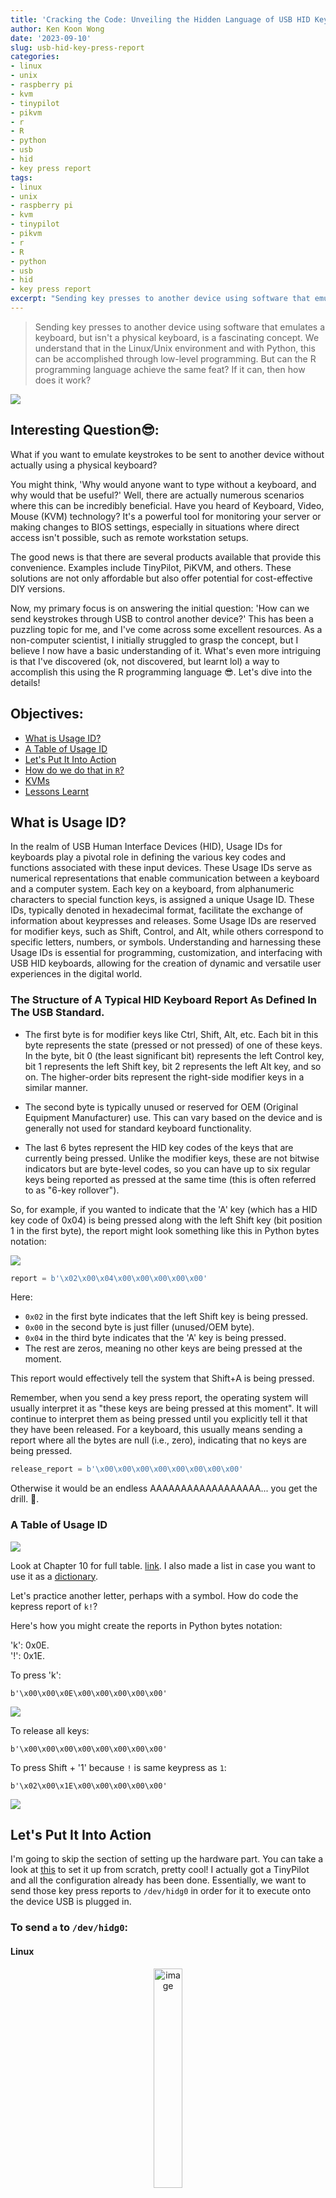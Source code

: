 ```yaml
---
title: 'Cracking the Code: Unveiling the Hidden Language of USB HID Keyboards!'
author: Ken Koon Wong
date: '2023-09-10'
slug: usb-hid-key-press-report
categories: 
- linux
- unix
- raspberry pi
- kvm
- tinypilot
- pikvm
- r
- R
- python
- usb
- hid
- key press report
tags: 
- linux
- unix
- raspberry pi
- kvm
- tinypilot
- pikvm
- r
- R
- python
- usb
- hid
- key press report
excerpt: "Sending key presses to another device using software that emulates a keyboard, but isn\\'t a physical keyboard, is a fascinating concept. We understand that in the Linux/Unix environment and with Python, this can be accomplished through low-level programming. But can the R programming language achieve the same feat? If it can, then how does it work?"
---
```


> Sending key presses to another device using software that emulates a keyboard, but isn't a physical keyboard, is a fascinating concept. We understand that in the Linux/Unix environment and with Python, this can be accomplished through low-level programming. But can the R programming language achieve the same feat? If it can, then how does it work?

![](feature.jpg)

## Interesting Question😎:
What if you want to emulate keystrokes to be sent to another device without actually using a physical keyboard?

You might think, 'Why would anyone want to type without a keyboard, and why would that be useful?' Well, there are actually numerous scenarios where this can be incredibly beneficial. Have you heard of Keyboard, Video, Mouse (KVM) technology? It's a powerful tool for monitoring your server or making changes to BIOS settings, especially in situations where direct access isn't possible, such as remote workstation setups.

The good news is that there are several products available that provide this convenience. Examples include TinyPilot, PiKVM, and others. These solutions are not only affordable but also offer potential for cost-effective DIY versions.

Now, my primary focus is on answering the initial question: 'How can we send keystrokes through USB to control another device?' This has been a puzzling topic for me, and I've come across some excellent resources. As a non-computer scientist, I initially struggled to grasp the concept, but I believe I now have a basic understanding of it. What's even more intriguing is that I've discovered (ok, not discovered, but learnt lol) a way to accomplish this using the R programming language 😎. Let's dive into the details!

## Objectives:
- [What is Usage ID?](#what-is-usage-id)
- [A Table of Usage ID](#a-table-of-usage-id)
- [Let's Put It Into Action](#lets-put-it-into-action)
- [How do we do that in `R`?](#how-do-we-do-that-in-r)
- [KVMs](#keyboard-video-and-mouse-kvm-)
- [Lessons Learnt](#lessons-learnt)

## What is Usage ID?
In the realm of USB Human Interface Devices (HID), Usage IDs for keyboards play a pivotal role in defining the various key codes and functions associated with these input devices. These Usage IDs serve as numerical representations that enable communication between a keyboard and a computer system. Each key on a keyboard, from alphanumeric characters to special function keys, is assigned a unique Usage ID. These IDs, typically denoted in hexadecimal format, facilitate the exchange of information about keypresses and releases. Some Usage IDs are reserved for modifier keys, such as Shift, Control, and Alt, while others correspond to specific letters, numbers, or symbols. Understanding and harnessing these Usage IDs is essential for programming, customization, and interfacing with USB HID keyboards, allowing for the creation of dynamic and versatile user experiences in the digital world.   

### The Structure of A Typical HID Keyboard Report As Defined In The USB Standard.

- The first byte is for modifier keys like Ctrl, Shift, Alt, etc. Each bit in this byte represents the state (pressed or not pressed) of one of these keys. In the byte, bit 0 (the least significant bit) represents the left Control key, bit 1 represents the left Shift key, bit 2 represents the left Alt key, and so on. The higher-order bits represent the right-side modifier keys in a similar manner.

- The second byte is typically unused or reserved for OEM (Original Equipment Manufacturer) use. This can vary based on the device and is generally not used for standard keyboard functionality.

- The last 6 bytes represent the HID key codes of the keys that are currently being pressed. Unlike the modifier keys, these are not bitwise indicators but are byte-level codes, so you can have up to six regular keys being reported as pressed at the same time (this is often referred to as "6-key rollover").

So, for example, if you wanted to indicate that the 'A' key (which has a HID key code of 0x04) is being pressed along with the left Shift key (bit position 1 in the first byte), the report might look something like this in Python bytes notation:

![](shift_a.png)
```python
report = b'\x02\x00\x04\x00\x00\x00\x00\x00'
```
Here:

- `0x02` in the first byte indicates that the left Shift key is being pressed.
- `0x00` in the second byte is just filler (unused/OEM byte).
- `0x04` in the third byte indicates that the 'A' key is being pressed.
- The rest are zeros, meaning no other keys are being pressed at the moment.

This report would effectively tell the system that Shift+A is being pressed.

Remember, when you send a key press report, the operating system will usually interpret it as "these keys are being pressed at this moment". It will continue to interpret them as being pressed until you explicitly tell it that they have been released. For a keyboard, this usually means sending a report where all the bytes are null (i.e., zero), indicating that no keys are being pressed.

```python
release_report = b'\x00\x00\x00\x00\x00\x00\x00\x00'
```

Otherwise it would be an endless AAAAAAAAAAAAAAAAAA... you get the drill. 🤣. 




### A Table of Usage ID
![](table.png)

Look at Chapter 10 for full table. [link](https://usb.org/sites/default/files/hut1_3_0.pdf). I also made a list in case you want to use it as a [dictionary](keymap.py). 

Let's practice another letter, perhaps with a symbol. How do code the kepress report of `k!`?

Here's how you might create the reports in Python bytes notation:

'k': 0x0E.    
'!': 0x1E.    

To press 'k': 
```
b'\x00\x00\x0E\x00\x00\x00\x00\x00'
```
![](k.png)

To release all keys: 
```
b'\x00\x00\x00\x00\x00\x00\x00\x00'
```
To press Shift + '1' because `!` is same keypress as `1`: 
```
b'\x02\x00\x1E\x00\x00\x00\x00\x00'
```

![](ex.png)
## Let's Put It Into Action
I'm going to skip the section of setting up the hardware part. You can take a look at [this](https://randomnerdtutorials.com/raspberry-pi-zero-usb-keyboard-hid/#:~:text=After%20preparing%20your%20Raspberry%20Pi,keyboard%20to%20the%20connected%20computer.) to set it up from scratch, pretty cool! I actually got a TinyPilot and all the configuration already has been done. Essentially, we want to send those key press reports to `/dev/hidg0` in order for it to execute onto the device USB is plugged in. 

### To send `a` to `/dev/hidg0`:

#### Linux
<p align="center">
  <img src="linux.png" alt="image" width="30%" height="auto">
  </p>

```bash
echo -ne "\0\0\x04\0\0\0\0\0" > /dev/hidg0
```

Let's break down the command:    
- `-ne`: These are options passed to the `echo` command:
  - `-n`: Suppresses the trailing newline character, so there won't be an automatic newline added after the text.
  - `-e`: Enables the interpretation of escape sequences in the provided text. This means that escape sequences like `\x04` will be interpreted.

- `"\0\0\x04\0\0\0\0\0"`: This is the string that is being echoed. It consists of a series of escape sequences and hexadecimal values:
  - `\0` represents null bytes (binary 0).
  - `\x04` represents a specific hexadecimal value (in this case, 0x04).
  - The rest of the `\0` sequences represent null bytes.

- `> /dev/hidg0`: Redirects the echoed data to the `/dev/hidg0` device file, which is associated with an HID gadget. 

#### Python
<p align="center">
  <img src="python.png" alt="image" width="30%" height="auto">
  </p>

```python
def write_report(report):
    with open('/dev/hidg0', 'wb') as fd:
        fd.write(report)

a_key_down = b'\x00\x00\x04\x00\x00\x00\x00\x00'
a_key_up = b'\x00\x00\x00\x00\x00\x00\x00\x00'

write_report(a_key_down)
write_report(a_key_up)
```

Here's a breakdown of the code:
- `write_report(report)`: This function takes a binary report (`report`) as input and writes it to the `/dev/hidg0` device file in binary mode (`'wb'`).

- `a_key_down` and `a_key_up`: These binary sequences represent the "a" key being pressed down (`a_key_down`) and released (`a_key_up`). These sequences are structured according to the HID protocol.

- `write_report` sends the key report to `/dev/hidg0`

### How do we do that in `R`?
<p align="center">
  <img src="r.png" alt="image" width="30%" height="auto">
  </p>
  

```r
# this is to give me 2 seconds to change my window to notepad
Sys.sleep(2)

con <- file("/dev/hidg0", "wb", raw = T)

# press down 'a'
writeBin(as.raw(c(0x00, 0x00, 0x04, 0x00, 0x00, 0x00, 0x00, 0x00)), con)

# release key
writeBin(as.raw(c(0x00, 0x00, 0x00, 0x00, 0x00, 0x00, 0x00, 0x00)), con)

close(con)
```

Here's a breakdown of what each part of the code does:    

- `con <- file("/dev/hidg0", "wb", raw = T)`: This line opens a connection to a file located at `/dev/hidg0` in binary write mode with raw data enabled. 

- `writeBin(as.raw(c(0x00, 0x00, 0x04, 0x00, 0x00, 0x00, 0x00, 0x00)), con)`: This line writes a sequence of bytes to the HID device, which corresponds to pressing the 'a' key.    

- `writeBin(as.raw(c(0x00, 0x00, 0x00, 0x00, 0x00, 0x00, 0x00, 0x00)), con)`: This line writes a sequence of bytes to the HID device, which corresponds to releasing the 'a' key.     

- `close(con)`: This line closes the connection to the HID device when you're done sending the keypress and release events.

Then,

1. Save the above code as `R` file, in our case `autologin.R`
2. Run `sudo Rscript autologin.R` on your raspberry pi (my case TinyPilot), which will execute the script
3. In my case, instead of demonstrating on another device and take a picture/video, I plugged my TinyPilot USB onto the same device I'm currently using
4. Click on the `Notepad` opened on the side
5. Wait for the `R script` to do its thing, press `a` and release key. 

<p align="center">
  <img src="r_writebin.png" alt="image" width="100%" height="auto">
  </p>
   
Et, voila! 

<p align="center">
  <img src="excited_penguin.jpg" alt="image" width="30%" height="auto">
  </p>



### Keyboard, Video, and Mouse (KVM) 🎹🎥🐁
#### Tiny Pilot
<p align="center">
  <img src="tinypilot.webp" alt="image" width="60%" height="auto">
  </p>

#### PiKVM
<p align="center">
  <img src="pikvm.jpeg" alt="image" width="50%" height="auto">
  </p>
  
KVM, or Keyboard, Video, Mouse technology, serves as a vital tool in IT and data center environments. It enables efficient management of multiple computers or servers from a single set of input devices, simplifying tasks such as server maintenance, troubleshooting, and remote administration. KVM switches are commonly used in data centers to facilitate server management, remote access, and console redirection. They are also invaluable for virtualization environments, allowing administrators to control virtual machines as if they were physical servers. KVM technology contributes to enhanced security, reduced hardware clutter, energy efficiency, and high availability of critical systems, making it an essential component in modern IT infrastructure.

While TinyPilot is slightly more expensive than PiKVM, both solutions are valuable for fulfilling the purposes of a KVM system. If you prefer a do-it-yourself (DIY) approach, PiKVM offers excellent documentation to guide you through the process. Another valuable resource is KeyMIME. In the reference below, you'll find a link that provides instructions on turning a Raspberry Pi Zero and a Raspberry Pi 4 into a keyboard, as well as setting up /dev/hidg0.    


### Acknowledgements:
I learnt so much from these tutorials and this blog is nothing compared to the expertise out there. I must admit, I still don't know everything about HID. But I do know this works like a charm! And if you haven't used chatGPT to help you figure things out, you should give it a try. I understand it faster with its help! Thanks personal tutor, chatGPT! Everyday truly is a school day! My next plan is to turn one of my existing Raspberry pi into a keyboard, wish me luck!

Here are some good links for references:      
https://www.rmedgar.com/blog/using-rpi-zero-as-keyboard-send-reports/      
https://jarnobaselier.nl/python-remote-hid-keystroke-converter/        
https://mtlynch.io/key-mime-pi/         


### Lessons Learnt:
- Learnt how to use `file`, `writeBin` in `R`.
- Created a key map for key presses
- Seeing the result really helps in deeper curiosity of "How does this reaallyyyy work", will be diving deeper to setting up `/dev/hidg0` from scratch
- Accessing low-level programming in `R` is possible and not cumbersome in this case. We technically can use `system2` or `processx` without calling `file` and `writeBin`. 





If you like this article:
  - please feel free to send me a [comment or visit my other blogs](https://www.kenkoonwong.com/blog/)
- please feel free to follow me on [twitter](https://twitter.com/kenkoonwong/), [GitHub](https://github.com/kenkoonwong/) or [Mastodon](https://med-mastodon.com/@kenkoonwong)
- if you would like collaborate please feel free to [contact me](https://www.kenkoonwong.com/contact/)


